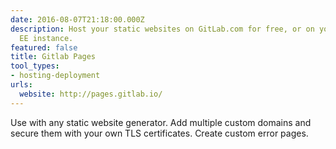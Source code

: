 ```yaml
---
date: 2016-08-07T21:18:00.000Z
description: Host your static websites on GitLab.com for free, or on your own GitLab
  EE instance.
featured: false
title: Gitlab Pages
tool_types:
- hosting-deployment
urls:
  website: http://pages.gitlab.io/
---
```


Use with any static website generator. Add multiple custom domains and secure them with your own TLS certificates. Create custom error pages.
